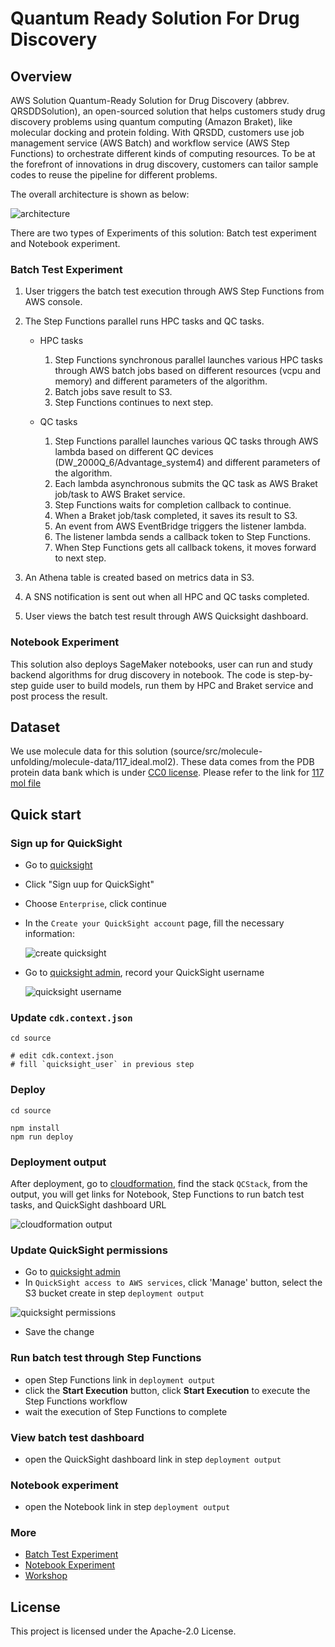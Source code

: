 # Quantum Ready Solution For Drug Discovery

## Overview

AWS Solution Quantum-Ready Solution for Drug Discovery (abbrev. QRSDDSolution), an open-sourced solution that helps customers study drug discovery problems using quantum computing (Amazon Braket), like molecular docking and protein folding. With QRSDD, customers use job management service (AWS Batch) and workflow service (AWS Step Functions) to orchestrate different kinds of computing resources. To be at the forefront of innovations in drug discovery, customers can tailor sample codes to reuse the pipeline for different problems.

The overall architecture is shown as below:

![architecture](./docs/en/images/architecture.png)

There are two types of Experiments of this solution: Batch test experiment and Notebook experiment.

### Batch Test Experiment

1. User triggers the batch test execution through AWS Step Functions from AWS console.

1. The Step Functions parallel runs HPC tasks and QC tasks.

   - HPC tasks
      1. Step Functions synchronous parallel launches various HPC tasks through AWS batch jobs based on different resources (vcpu and memory) and different parameters of the algorithm.
      1. Batch jobs save result to S3.
      1. Step Functions continues to next step.
  
   - QC tasks
     1. Step Functions parallel launches various QC tasks through AWS lambda based on different QC devices (DW_2000Q_6/Advantage_system4) and different parameters of the algorithm.
     1. Each lambda asynchronous submits the QC task as AWS Braket job/task to AWS Braket service.
     1. Step Functions waits for completion callback to continue.
     1. When a Braket job/task completed, it saves its result to S3.
     1. An event from AWS EventBridge triggers the listener lambda.
     1. The listener lambda sends a callback token to Step Functions.
     1. When Step Functions gets all callback tokens, it moves forward to next step.

1. An Athena table is created based on metrics data in S3.

1. A SNS notification is sent out when all HPC and QC tasks completed.

1. User views the batch test result through AWS Quicksight dashboard.

### Notebook Experiment

This solution also deploys SageMaker notebooks, user can run and study backend algorithms for drug discovery in notebook. The code is step-by-step guide user to build models, run them by HPC and Braket service and post process the result.

## Dataset

We use molecule data for this solution (source/src/molecule-unfolding/molecule-data/117_ideal.mol2). These data comes from the PDB protein data bank which is under [CC0 license](https://www.rcsb.org/pages/usage-policy). Please refer to the link for [117 mol file](https://www.rcsb.org/ligand/117)

## Quick start

### Sign up for QuickSight

- Go to [quicksight](https://quicksight.aws.amazon.com/sn/start)
- Click "Sign uup for QuickSight"
- Choose `Enterprise`, click continue
- In the `Create your QuickSight account` page, fill the necessary information:

   ![create quicksight](./docs/en/images/create_quicksight.png)

- Go to [quicksight admin](https://us-east-1.quicksight.aws.amazon.com/sn/admin), record your QuickSight username

   ![quicksight username](./docs/en/images/quicksight_username.png)

### Update `cdk.context.json`

```shell
cd source

# edit cdk.context.json
# fill `quicksight_user` in previous step

```

### Deploy

```shell
cd source

npm install
npm run deploy

```

### Deployment output

 After deployment, go to [cloudformation](https://console.aws.amazon.com/cloudformation/home), find the stack `QCStack`, from the output, you will get links for Notebook, Step Functions to run batch test tasks, and QuickSight dashboard URL

![cloudformation output](./docs/en/images/deploy_output.png)

### Update QuickSight permissions

- Go to [quicksight admin](https://us-east-1.quicksight.aws.amazon.com/sn/admin#aws)
- In `QuickSight access to AWS services`, click 'Manage' button, select the S3 bucket create in step `deployment output`

![quicksight permissions](./docs/en/images/quicksight_perm.png)

- Save the change

### Run batch test through Step Functions

- open Step Functions link in `deployment output`
- click the **Start Execution** button, click **Start Execution** to execute the Step Functions workflow
- wait the execution of Step Functions to complete

### View batch test dashboard

- open the QuickSight dashboard link in step `deployment output`

### Notebook experiment

- open the Notebook link in step `deployment output`

### More

- [Batch Test Experiment](./docs/en/workshop/a-molecule-unfolding/batch-test.md)
- [Notebook Experiment](./docs/en/notebook.md)
- [Workshop](./docs/en/workshop)

## License

This project is licensed under the Apache-2.0 License.
